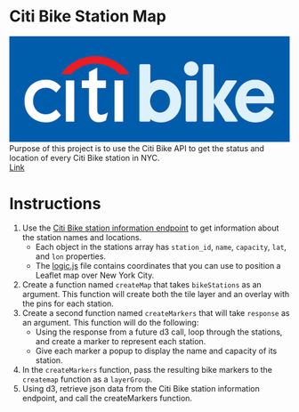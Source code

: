 # Citi Bike Station Map
![Image](Images/citibikelogo.jpg)<br>
Purpose of this project is to use the Citi Bike API to get the status and location of every Citi Bike station in NYC.<br>
[Link](https://toshitorihara.github.io/javascript-challenge/)

# Instructions
1. Use the [Citi Bike station information endpoint](https://gbfs.citibikenyc.com/gbfs/en/station_information.json) to get information about the station names and locations. 
    * Each object in the stations array has `station_id`, `name`, `capacity`, `lat`, and `lon` properties.
    * The [logic.js](https://github.com/toshitorihara/city-bike-map/blob/main/static/js/logic.js) file contains coordinates that you can use to position a Leaflet map over New York City.
2. Create a function named `createMap` that takes `bikeStations` as an argument. This function will create both the tile layer and an overlay with the pins for each station.
3. Create a second function named `createMarkers` that will take `response` as an argument. This function will do the following:
    * Using the response from a future d3 call, loop through the stations, and create a marker to represent each station.
    * Give each marker a popup to display the name and capacity of its station.
4. In the `createMarkers` function, pass the resulting bike markers to the `createmap` function as a `layerGroup`.
5. Using d3, retrieve json data from the Citi Bike station information endpoint, and call the createMarkers function.
